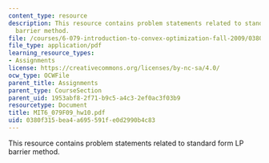 ```yaml
---
content_type: resource
description: This resource contains problem statements related to standard form LP
  barrier method.
file: /courses/6-079-introduction-to-convex-optimization-fall-2009/0380f315bea4a695591fe0d2990b4c83_MIT6_079F09_hw10.pdf
file_type: application/pdf
learning_resource_types:
- Assignments
license: https://creativecommons.org/licenses/by-nc-sa/4.0/
ocw_type: OCWFile
parent_title: Assignments
parent_type: CourseSection
parent_uid: 1953abf8-2f71-b9c5-a4c3-2ef0ac3f03b9
resourcetype: Document
title: MIT6_079F09_hw10.pdf
uid: 0380f315-bea4-a695-591f-e0d2990b4c83
---
```

This resource contains problem statements related to standard form LP barrier method.